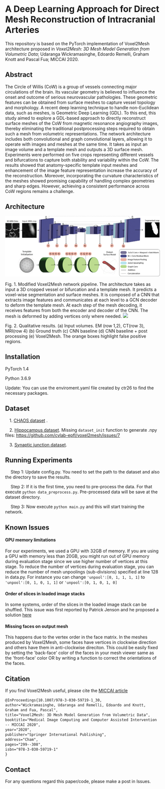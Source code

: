# A Deep Learning Approach for Direct Mesh Reconstruction of Intracranial Arteries

This repository is based on the PyTorch implementation of Voxel2Mesh architecture proposed in *Voxel2Mesh: 3D Mesh Model Generation from Volumetric Data*; Udaranga Wickramasinghe, Edoardo Remelli, Graham Knott and Pascal Fua; MICCAI 2020. 

## Abstract

The Circle of Willis (CoW) is a group of vessels connecting major circulations of the brain. Its vascular geometry is believed to influence the onset and outcome of serious neurovascular pathologies. These geometric features can be obtained from surface meshes to capture vessel topology and morphology. A recent deep learning technique to handle non-Euclidean data, such as meshes, is Geometric Deep Learning (GDL). To this end, this study aimed to explore a GDL-based approach to directly reconstruct surface meshes of the CoW from magnetic resonance angiography images, thereby eliminating the traditional postprocessing steps required to obtain such a mesh from volumetric representations. The network architecture includes both convolutional and graph convolutional layers, allowing it to operate with images and meshes at the same time. It takes as input an image volume and a template mesh and outputs a 3D surface mesh. Experiments were performed on five crops representing different vessels and bifurcations to capture both stability and variability within the CoW. The results showed that anatomy-specific template input meshes and enhancement of the image feature representation increase the accuracy of the reconstruction. Moreover, incorporating the curvature characteristics of the meshes showed promising capability of handling complex geometries and sharp edges. However, achieving a consistent performance across CoW regions remains a challenge.

## Architecture
  

<p class="aligncenter">
    <img src="./images/networkf.png">
</p>
Fig. 1. Modified Voxel2Mesh network pipeline. The architecture takes as input a 3D cropped vessel or bifurcation and a template mesh. It predicts a voxel-wise segmentation and surface meshes. It is composed of a CNN that extracts image features and communicates at each level to a GCN decoder to deform the template mesh. At each step of the mesh decoding, it receives features from both the encoder and decoder of the CNN. The mesh is deformed by adding vertices only where needed.
 
<img src="./images/results.png" width="650">

Fig. 2. Qualitative results. (a) Input volumes. EM (row 1,2), CT(row 3), MRI(row
4) (b) Ground truth (c) CNN baseline (d) CNN baseline + post processing (e)
Voxel2Mesh. The orange boxes highlight false positive regions.


## Installation
PyTorch 1.4

Python 3.6.9

Update: You can use the enviroment.yaml file created by ctr26 to find the necessary packages. 

## Dataset

&emsp;1. [CHAOS dataset](https://chaos.grand-challenge.org/Download/)  . 

&emsp;2. [Hippocampus dataset](https://drive.google.com/file/d/1RzPB1_bqzQhlWvU-YGvZzhx2omcDh38C/view?usp=sharing). Missing `dataset_init` function to generate .npy files: https://github.com/cvlab-epfl/voxel2mesh/issues/7

&emsp;3. [Synaptic junction dataset](https://drive.google.com/drive/folders/1CVPLnfOdt_3x0bioFWva4VENk2bjgbri?usp=sharing).

## Running Experiments

&emsp; Step 1: Update config.py. You need to set the path to the dataset and also the directory to save the results.

&emsp; Step 2: If it is the first time, you need to pre-process the data. For that execute ```python data_preprocess.py```. Pre-processed data will be save at the dataset directory.

&emsp; Step 3: Now execute ```python main.py``` and this will start training the network. 

## Known Issues

#### GPU memory limitations
For our experiments, we used a GPU with 32GB of memory. If you are using a GPU with memory less than 20GB, you might run out of GPU memory during evaluation stage since we use higher number of vertices at this stage. To reduce the number of vertices during evaluation stage, you can reduce the number of mesh unpoolings (sub-divisions) specified at line 128 in data.py. For instance you can change ```'unpool':[0, 1, 1, 1, 1]``` to ```'unpool':[0, 1, 0, 1, 1]``` or ```'unpool':[0, 1, 0, 1, 0]```

#### Order of slices in loaded image stacks
In some systems, order of the slices in the loaded image stack can be shuffled. This issue was first reported by Patrick Jenson and he proposed a solution [here](https://github.com/cvlab-epfl/voxel2mesh/issues/3) 

#### Missing faces on output mesh
This happens due to the vertex order in the face matrix. In the meshes produced by Voxel2Mesh, some faces have vertices in clockwise direction and others have them in anti-clockwise direciton. This could be easily fixed by setting the 'back-face' color of the faces in your mesh viewer same as the 'front-face' color OR by writing a function to correct the orientations of the faces. 

## Citation
If you find Voxel2Mesh useful, please cite the [MICCAI article](https://link.springer.com/chapter/10.1007/978-3-030-59719-1_30)
```
@InProceedings{10.1007/978-3-030-59719-1_30,
author="Wickramasinghe, Udaranga and Remelli, Edoardo and Knott, Graham and Fua, Pascal",
title="Voxel2Mesh: 3D Mesh Model Generation from Volumetric Data",
booktitle="Medical Image Computing and Computer Assisted Intervention -- MICCAI 2020",
year="2020",
publisher="Springer International Publishing",
address="Cham",
pages="299--308", 
isbn="978-3-030-59719-1"
}
```

## Contact
For any questions regard this paper/code, please make a post in Issues.

